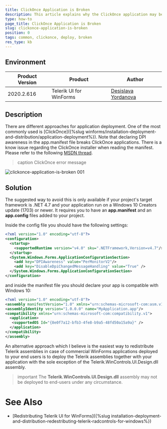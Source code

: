 ```yaml
---
title: ClickOnce Application is Broken
description: This article explains why the ClickOnce application may be broken.
type: how-to
page_title: ClickOnce Application is Broken
slug: clickonce-application-is-broken
position: 0
tags: common, clickonce, deploy, broken
res_type: kb
---
```


## Environment
 
|Product Version|Product|Author|
|----|----|----|
|2020.2.616|Telerik UI for WinForms|[Desislava Yordanova](https://www.telerik.com/blogs/author/desislava-yordanova)|
 
## Description

There are different approaches for application deployment. One of the most commonly used is [ClickOnce]({%slug winforms/installation-deployment-and-distribution/application-deployment%}). Note that declaring DPI awareness in the app.manifest file breaks ClickOnce applications. There is a know issue regarding the ClickOnce installer when reading the manifest. Please refer to the following [MSDN thread](https://social.msdn.microsoft.com/Forums/azure/en-US/3bc5b258-b85f-4714-b8a5-f984d86e635a/my-c-clickonce-application-will-not-install-after-publishing?forum=winformssetup). 

>caption ClickOnce error message

![clickonce-application-is-broken 001](images/clickonce-application-is-broken001.png) 

## Solution 

The suggested way to avoid this is only available if your project's target framework is .NET 4.7 and your application run on a Windows 10 Creators update (1703) or newer. It requires you to have an **app.manifest** and an **app.config** files added to your project. 

Inside the config file you should have the following settings:

````XML
<?xml version="1.0" encoding="utf-8"?>
<configuration>
  <startup>
    <supportedRuntime version="v4.0" sku=".NETFramework,Version=v4.7"/>
  </startup>
  <System.Windows.Forms.ApplicationConfigurationSection>
    <add key="DPIAwareness" value="PerMonitorV2"/>
    <add key="DisableDpiChangedMessageHandling" value="True" />
  </System.Windows.Forms.ApplicationConfigurationSection>
</configuration>

````

and inside the manifest file you should declare your app is compatible with Windows 10:

````XML
<?xml version="1.0" encoding="utf-8"?>
<assembly manifestVersion="1.0" xmlns="urn:schemas-microsoft-com:asm.v1">
<assemblyIdentity version="1.0.0.0" name="MyApplication.app"/>
<compatibility xmlns="urn:schemas-microsoft-com:compatibility.v1">
  <application>
   <supportedOS Id="{8e0f7a12-bfb3-4fe8-b9a5-48fd50a15a9a}" />
  </application>
</compatibility>
</assembly>

````

An alternative approach which I believe is the easiest way to redistribute Telerik assemblies in case of commercial WinForms applications deployed to your end users is to deploy the Telerik assemblies together with your application with the sole exception of the Telerik.WinControls.UI.Design.dll assembly. 

>important The **Telerik.WinControls.UI.Design.dll** assembly may not be deployed to end-users under any circumstance.

# See Also

* [Redistributing Telerik UI for WinForms]({%slug installation-deployment-and-distribution-redestributing-telerik-radcontrols-for-windows%})



 
